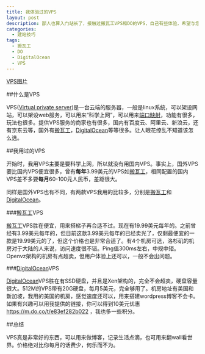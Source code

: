```yaml
---
title: 我体验过的VPS
layout: post
description: 鄙人也算入门站长了，接触过搬瓦工VPS和DO的VPS，自己有些体验，希望与您一起分享。
categories:
  - 建站技巧
tags: 
  - 搬瓦工
  - DO
  - DigitalOcean
  - VPS
---
```


[VPS图片](http://i.imgur.com/EA3S7vW.png)

##什么是VPS

VPS([Virtual private server](https://en.wikipedia.org/wiki/Virtual_private_server))是一台云端的服务器，一般是linux系统，可以架设网站，可以架设web服务，可以用来“科学上网”，可以用来[端口映射](http://blog.simongong.net/2015/12/28/sshportforward.html)，功能有很多，玩法也很多。提供VPS服务的商家也有很多，国内有百度云、阿里云、新浪云，还有京东云等，国外有[搬瓦工](https://bandwagonhost.com/aff.php?aff=3558)，[DigitalOcean](https://m.do.co/t/e83ef282b022)等等很多。让人眼花缭乱不知道该怎么选。

##我用过的VPS

开始时，我用VPS主要是要科学上网，所以就没有用国内VPS。事实上，国外VPS要比国内VPS便宜很多，曾有**每年**3.99美元的VPS如[搬瓦工](https://bandwagonhost.com/aff.php?aff=3558)，相同配置的国内VPS差不多要**每月**60-100元人民币，差距很大。

同样是国外VPS也有不同，有两款VPS我用的比较多，分别是[搬瓦工](https://bandwagonhost.com/aff.php?aff=3558)和[DigitalOcean](https://m.do.co/t/e83ef282b022)。

###[搬瓦工](https://bandwagonhost.com/aff.php?aff=3558)VPS

[搬瓦工](https://bandwagonhost.com/aff.php?aff=3558)VPS胜在便宜，用来搭梯子再合适不过。现在有19.99美元每年的。之前曾经有3.99美元每年的，但目前这款3.99美元每年的已经卖光了，仅剩最便宜的一款是19.99美元的了，但这个价格也是非常合适了。有4个机房可选，洛杉矶的机房对于大陆的人来说，访问速度很不错。Ping值300ms左右，中规中矩。Openvz架构的机房有点超卖，但用户体验上还可以，一般不会出问题。

###[DigitalOcean](https://m.do.co/t/e83ef282b022)VPS

[DigitalOcean](https://m.do.co/t/e83ef282b022)VPS胜在有SSD硬盘，并且是Xen架构的，完全不会超卖，硬盘容量很大。512M的VPS带有20G硬盘，每月5美元，完全够用了。机房地址有美国和新加坡，我用的美国的机房，感觉速度还可以，用来搭建wordpress博客不会卡。如果有兴趣可以用我提供的链接，你可以得到10美元优惠 https://m.do.co/t/e83ef282b022 ，我也多一些积分。

##总结

VPS真是非常好的东西，可以用来做博客，记录生活点滴，也可用来翻wall看世界。价格绝对比你每月的话费少，何乐而不为。